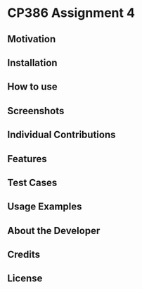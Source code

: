 # CP386 Assignment 4

## Motivation

## Installation

## How to use

## Screenshots

## Individual Contributions

## Features

## Test Cases

## Usage Examples

## About the Developer

## Credits

## License